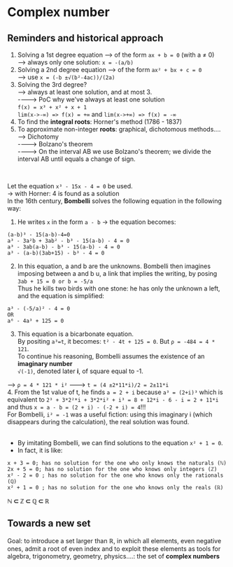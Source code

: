 # Complex number
## Reminders and historical approach 

1) Solving a 1st degree equation --> of the form `ax + b = 0` (with a ≠ 0)<br>
--> always only one solution: `x = -(a/b)`<br>
2) Solving a 2nd degree equation --> of the form `ax² + bx + c = 0`<br>
--> use `x = (-b ±√(b²-4ac))/(2a)`<br>
3) Solving the 3rd degree?<br>
--> always at least one solution, and at most 3.<br>
----> PoC why we've always at least one solution<br>
			`f(x) = x³ + x² + x + 1`<br>
			`lim(x->-∞) => f(x) = +∞` and `lim(x->+∞) => f(x) = -∞` <br>
4) To find the __integral roots__: Horner's method (1786 - 1837)<br>
5) To approximate non-integer __roots__: graphical, dichotomous methods....<br>
--> Dichotomy<br>
----> Bolzano's theorem<br>
----> On the interval AB we use Bolzano's theorem; we divide the interval AB until equals a change of sign.<br>
<br>

Let the equation `x³ - 15x - 4 = 0` be used.<br>
-> with Horner: 4 is found as a solution<br>
In the 16th century, __Bombelli__ solves the following equation in the following way:<br>
1. He writes `x` in the form `a - b` -> the equation becomes:
```
(a-b)³ - 15(a-b)-4=0
a³ - 3a²b + 3ab² - b³ - 15(a-b) - 4 = 0
a³ - 3ab(a-b) - b³ - 15(a-b) - 4 = 0
a³ - (a-b)(3ab+15) - b³ - 4 = 0
```
2. In this equation, a and b are the unknowns. Bombelli then imagines imposing between a and b u, a link that implies the writing, by posing `3ab + 15 = 0 or b = -5/a`<br>
Thus he kills two birds with one stone: he has only the unknown a left, and the equation is simplified:
```
a³ - (-5/a)² - 4 = 0
OR
a⁶ - 4a³ + 125 = 0
```
3. This equation is a bicarbonate equation.<br>
By positing `a³=t`, it becomes: `t² - 4t + 125 = 0`. But `ρ = -484 = 4 * 121`.<br>
To continue his reasoning, Bombelli assumes the existence of an **imaginary number**<br>
`√(-1)`, denoted later **i**, of square equal to -1.<br>

--> `ρ = 4 * 121 * i²` ---> `t = (4 ±2*11*i)/2 = 2±11*i`<br>
4. From the 1st value of t, he finds `a = 2 + i` because `a³ = (2+i)³` which is equivalent to `2³ + 3*2²*i + 3*2*i² + i³ = 8 + 12*i - 6 - i = 2 + 11*i` and thus `x = a - b = (2 + i) - (-2 + i) = 4`!!!<br>
For Bombelli, `i² = -1` was a useful fiction: using this imaginary i (which disappears during the calculation), the real solution was found.<br>
<br>
* By imitating Bombelli, we can find solutions to the equation `x² + 1 = 0`.
* In fact, it is like:
```
x + 3 = 0; has no solution for the one who only knows the naturals (ℕ)
2x + 5 = 0; has no solution for the one who knows only integers (ℤ)
x² - 2 = 0 ; has no solution for the one who knows only the rationals (ℚ)
x² + 1 = 0 ; has no solution for the one who knows only the reals (ℝ)
```
**ℕ ⊂ ℤ ⊂ ℚ ⊂ ℝ**


## Towards a new set
Goal: to introduce a set larger than ℝ, in which all elements, even negative ones, admit a root of even index and to exploit these elements as tools for algebra, trigonometry, geometry, physics....: the set of **complex numbers**
